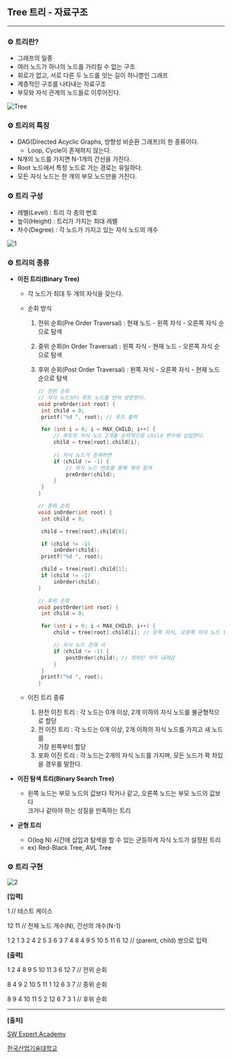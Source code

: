 ## **Tree 트리 - 자료구조**

***



### **⚙ 트리란?**

- 그래프의 일종
- 여러 노드가 하나의 노드를 가리킬 수 없는 구조
- 회로가 없고, 서로 다른 두 노드를 잇는 길이 하나뿐인 그래프 
- 계층적인 구조를 나타내는 자료구조
- 부모와 자식 관계의 노드들로 이루어진다.

![Tree](https://user-images.githubusercontent.com/55940552/106389393-67539d80-6426-11eb-867e-bb6237461196.png)   



### **⚙ 트리의 특징**

- DAG(Directed Acyclic Graphs, 방향성 비순환 그래프)의 한 종류이다.
  - Loop, Cycle이 존재하지 않는다.
- N개의 노드를 가지면 N-1개의 간선을 가진다.
- Root 노드에서 특정 노드로 가는 경로는 유일하다.
- 모든 자식 노드는 한 개의 부모 노드만을 가진다.



### **⚙ 트리 구성**

- 레벨(Level) : 트리 각 층의 번호
- 높이(Height) : 트리가 가지는 최대 레벨
- 차수(Degree) : 각 노드가 가지고 있는 자식 노드의 개수

![1](https://user-images.githubusercontent.com/55940552/106389557-2f992580-6427-11eb-9073-e1c2adffc546.png)   



### **⚙ 트리의 종류**

- **이진 트리(Binary Tree)**

  - 각 노드가 최대 두 개의 자식을 갖는다.

  - 순회 방식

    1. 전위 순회(Pre Order Traversal) : 현재 노드 - 왼쪽 자식 - 오른쪽 자식 순으로 탐색

    2. 중위 순회(In Order Traversal) : 왼쪽 자식 - 현재 노드 - 오른쪽 자식 순으로 탐색

    3. 후위 순회(Post Order Traversal) : 왼쪽 자식 - 오른쪽 자식 - 현재 노드 순으로 탐색

       ```c
       // 전위 순회
       // 자식 노드보다 루트 노드를 먼저 방문한다.
       void preOrder(int root) {
       	int child = 0;
       	printf("%d ", root); // 루트 출력
       
       	for (int i = 0; i < MAX_CHILD; i++) {
       		// 루트의 자식 노드 2개를 순차적으로 child 변수에 삽입한다.
       		child = tree[root].child[i]; 
       		
       		// 자식 노드가 존재하면
       		if (child != -1) {
       			// 자식 노드 번호를 통해 재귀 탐색
       			preOrder(child);
       		}
       	}
       }
       
       // 중위 순회
       void inOrder(int root) {
       	int child = 0;
       
       	child = tree[root].child[0];
       
       	if (child != -1)
       		inOrder(child);
       	printf("%d ", root);
       
       	child = tree[root].child[1];
       	if (child != -1)
       		inOrder(child);
       }
       
       // 후위 순회
       void postOrder(int root) {
       	int child = 0;
       
       	for (int i = 0; i < MAX_CHILD; i++) {
       		child = tree[root].child[i]; // 왼쪽 자식, 오른쪽 자식 노드 탐색
       
       		// 자식 노드 존재 시
       		if (child != -1) {
       			postOrder(child); // 최하단 까지 내려감 
       		}
       	}
       	printf("%d ", root);
       }
       ```

       

  - 이진 트리 종류

    1. 완전 이진 트리 : 각 노드는 0개 이상, 2개 이하의 자식 노드를 불균형적으로 할당 
    2. 전 이진 트리 : 각 노드는 0개 이상, 2개 이하의 자식 노드를 가지고 새 노드를 <br>가장 왼쪽부터 할당
    3. 포화 이진 트리 : 각 노드는 2개의 자식 노드를 가지며, 모든 노드가 꽉 차있을 경우를 말한다.

- **이진 탐색 트리(Binary Search Tree)**
  - 왼쪽 노드는 부모 노드의 값보다 작거나 같고, 오른쪽 노드는 부모 노드의 값보다<br> 크거나 같아야 하는 성질을 만족하는 트리
- **균형 트리**
  - O(log N) 시간에 삽입과 탐색을 할 수 있는 균등하게 자식 노드가 설정된 트리
  - ex) Red-Black Tree, AVL Tree

   

### **⚙ 트리 구현**

![2](https://user-images.githubusercontent.com/55940552/106390141-4b51fb00-642a-11eb-8566-ff7fe98b68f0.png)   



**[입력]**

1	// 테스트 케이스

12 11	// 전체 노드 개수(N), 간선의 개수(N-1)

1 2 1 3 2 4 2 5 3 6 3 7 4 8 4 9 5 10 5 11 6 12	// (parent, child) 쌍으로 입력



**[출력]**

1 2 4 8 9 5 10 11 3 6 12 7	// 전위 순회

8 4 9 2 10 5 11 1 12 6 3 7	// 중위 순회

8 9 4 10 11 5 2 12 6 7 3 1	// 후위 순회

***

**[출처]**

[SW Expert Academy](https://swexpertacademy.com)

[한국산업기술대학교](http://www.kpu.ac.kr/index.do?sso=ok)



 

